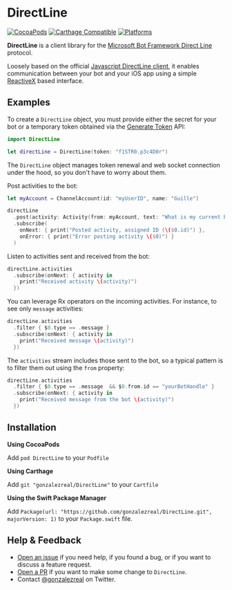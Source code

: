 # DirectLine
[![CocoaPods](https://img.shields.io/cocoapods/v/DirectLine.svg)](https://cocoapods.org/pods/DirectLine)
[![Carthage Compatible](https://img.shields.io/badge/Carthage-compatible-4BC51D.svg?style=flat)](https://github.com/Carthage/Carthage)
[![Platforms](https://img.shields.io/cocoapods/p/DirectLine.svg)](https://cocoapods.org/pods/DirectLine)

**DirectLine** is a client library for the [Microsoft Bot Framework Direct Line](https://docs.microsoft.com/en-us/bot-framework/rest-api/bot-framework-rest-direct-line-3-0-concepts) protocol.

Loosely based on the official [Javascript DirectLine client](https://github.com/Microsoft/BotFramework-DirectLineJS), it enables communication between your bot and your iOS app using a simple [ReactiveX](https://github.com/ReactiveX/RxSwift) based interface.

## Examples
To create a `DirectLine` object, you must provide either the secret for your bot or a temporary token obtained via the [Generate Token](https://docs.microsoft.com/en-us/bot-framework/rest-api/bot-framework-rest-direct-line-3-0-api-reference#generate-token) API:

```swift
import DirectLine

let directLine = DirectLine(token: "f1STR0.p3c4D0r") 
```

The `DirectLine` object manages token renewal and web socket connection under the hood, so you don't have to worry about them.

Post activities to the bot:

```swift
let myAccount = ChannelAccount(id: "myUserID", name: "Guille")

directLine
  .post(activity: Activity(from: myAccount, text: "What is my current balance?"))
  .subscribe(
    onNext: { print("Posted activity, assigned ID (\($0.id)") },
    onError: { print("Error posting activity \($0)") }
  )
```

Listen to activities sent and received from the bot:

```swift
directLine.activities
  .subscribe(onNext: { activity in
    print("Received activity \(activity)")
  })
```

You can leverage Rx operators on the incoming activities. For instance, to see only `message` activities:

```swift
directLine.activities
  .filter { $0.type == .message }
  .subscribe(onNext: { activity in
    print("Received message \(activity)")
  })
```

The `activities` stream includes those sent to the bot, so a typical pattern is to filter them out using the `from` property:

```swift
directLine.activities
  .filter { $0.type == .message  && $0.from.id == "yourBotHandle" }
  .subscribe(onNext: { activity in
    print("Received message from the bot \(activity)")
  })
```

## Installation
**Using CocoaPods**

Add `pod DirectLine` to your `Podfile`

**Using Carthage**

Add `git "gonzalezreal/DirectLine"` to your `Cartfile`

**Using the Swift Package Manager**

Add `Package(url: "https://github.com/gonzalezreal/DirectLine.git", majorVersion: 1)` to your `Package.swift` file.

## Help & Feedback
- [Open an issue](https://github.com/gonzalezreal/DirectLine/issues/new) if you need help, if you found a bug, or if you want to discuss a feature request.
- [Open a PR](https://github.com/gonzalezreal/DirectLine/pull/new/master) if you want to make some change to `DirectLine`.
- Contact [@gonzalezreal](https://twitter.com/gonzalezreal) on Twitter.
